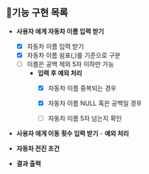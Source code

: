 ## 🎯기능 구현 목록

- **사용자 에게 자동차 이름 입력 받기**
    - [X] 자동차 이름 입력 받기
    - [X] 자동차 이름 쉼표(,)를 기준으로 구분
    - [ ] 이름은 공백 제외 5자 이하만 가능
        - **입력 후 예외 처리**
            - [X] 자동차 이름 중복되는 경우
            - [X] 자동차 이름 NULL 혹은 공백일 경우


            - [ ] 자동차 이름 5자 넘는지 확인

- **사용자 에게 이동 횟수 입력 받기**
        - **예외 처리**

- **자동차 전진 조건**

- **결과 출력**
